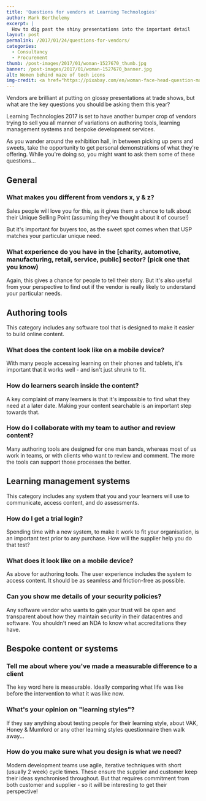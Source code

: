 ```yaml
---
title: 'Questions for vendors at Learning Technologies'
author: Mark Berthelemy
excerpt: |
  How to dig past the shiny presentations into the important detail
layout: post
permalink: /2017/01/24/questions-for-vendors/
categories:
  - Consultancy
  - Procurement
thumb: /post-images/2017/01/woman-1527670_thumb.jpg
banner: /post-images/2017/01/woman-1527670_banner.jpg
alt: Women behind maze of tech icons
img-credit: <a href="https://pixabay.com/en/woman-face-head-question-mark-1527670/" target="_blank">Pixabay</a>
---
```

Vendors are brilliant at putting on glossy presentations at trade shows, but what are the key questions you should be asking them this year?

Learning Technologies 2017 is set to have another bumper crop of vendors trying to sell you all manner of variations on authoring tools, learning management systems and bespoke development services.

As you wander around the exhibition hall, in between picking up pens and sweets, take the opportunity to get personal demonstrations of what they're offering. While you're doing so, you might want to ask them some of these questions...

## General

### What makes you different from vendors x, y & z?

Sales people will love you for this, as it gives them a chance to talk about their Unique Selling Point (assuming they've thought about it of course!)

But it's important for buyers too, as the sweet spot comes when that USP matches your particular unique need.

### What experience do you have in the [charity, automotive, manufacturing, retail, service, public] sector? (pick one that you know)

Again, this gives a chance for people to tell their story. But it's also useful from your perspective to find out if the vendor is really likely to  understand your particular needs.

## Authoring tools

This category includes any software tool that is designed to make it easier to build online content.

### What does the content look like on a mobile device?

With many people accessing learning on their phones and tablets, it's important that it works well - and isn't just shrunk to fit.

### How do learners search inside the content?

A key complaint of many learners is that it's impossible to find what they need at a later date. Making your content searchable is an important step towards that.

### How do I collaborate with my team to author and review content?

Many authoring tools are designed for one man bands, whereas most of us work in teams, or with clients who want to review and comment. The more the tools can support those processes the better.

## Learning management systems

This category includes any system that you and your learners will use to communicate, access content, and do assessments.

### How do I get a trial login?

Spending time with a new system, to make it work to fit your organisation, is an important test prior to any purchase. How will the supplier help you do that test?

### What does it look like on a mobile device?

As above for authoring tools. The user experience includes the system to access content. It should be as seamless and friction-free as possible.

### Can you show me details of your security policies?

Any software vendor who wants to gain your trust will be open and transparent about how they maintain security in their datacentres and software. You shouldn't need an NDA to know what accreditations they have.

## Bespoke content or systems

### Tell me about where you've made a measurable difference to a client

The key word here is measurable. Ideally comparing what life was like before the intervention to what it was like now.

### What's your opinion on "learning styles"?

If they say anything about testing people for their learning style, about VAK, Honey & Mumford or any other learning styles questionnaire then walk away...

### How do you make sure what you design is what we need?

Modern development teams use agile, iterative techniques with short (usually 2 week) cycle times. These ensure the supplier and customer keep their ideas synchronised throughout. But that requires commitment from both customer and supplier - so it will be interesting to get their perspective!
